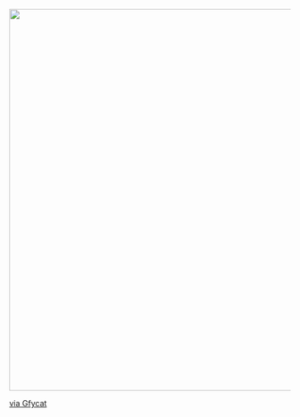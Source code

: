 <image src='https://gfycat.com/ifr/AmpleJubilantAfricanfisheagle' frameborder='0' scrolling='no' allowfullscreen width='640' height='684'></image><p> <a href="https://gfycat.com/amplejubilantafricanfisheagle">via Gfycat</a></p>
